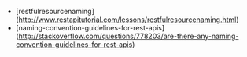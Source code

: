 
- [restfulresourcenaming] (http://www.restapitutorial.com/lessons/restfulresourcenaming.html)
- [naming-convention-guidelines-for-rest-apis] (http://stackoverflow.com/questions/778203/are-there-any-naming-convention-guidelines-for-rest-apis)
